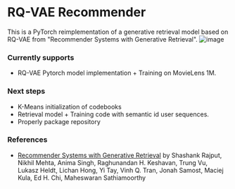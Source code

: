 # RQ-VAE Recommender
This is a PyTorch reimplementation of a generative retrieval model based on RQ-VAE from "Recommender Systems with Generative Retrieval". 
![image](https://github.com/EdoardoBotta/RQ-VAE/assets/64335373/199b38ac-a282-4ba1-bd89-3291617e6aa5)
### Currently supports
* RQ-VAE Pytorch model implementation + Training on MovieLens 1M.

### Next steps
* K-Means initialization of codebooks
* Retrieval model + Training code with semantic id user sequences.
* Properly package repository

### References
* [Recommender Systems with Generative Retrieval](https://arxiv.org/pdf/2305.05065) by Shashank Rajput, Nikhil Mehta, Anima Singh, Raghunandan H. Keshavan, Trung Vu, Lukasz Heldt, Lichan Hong, Yi Tay, Vinh Q. Tran, Jonah Samost, Maciej Kula, Ed H. Chi, Maheswaran Sathiamoorthy
  
